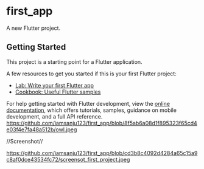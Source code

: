 # first_app

A new Flutter project.

## Getting Started

This project is a starting point for a Flutter application.

A few resources to get you started if this is your first Flutter project:

- [Lab: Write your first Flutter app](https://docs.flutter.dev/get-started/codelab)
- [Cookbook: Useful Flutter samples](https://docs.flutter.dev/cookbook)

For help getting started with Flutter development, view the
[online documentation](https://docs.flutter.dev/), which offers tutorials,
samples, guidance on mobile development, and a full API reference.
https://github.com/iamsanju123/first_app/blob/8f5ab6a08d1f895323f65cd4e03f4e7fa48a512b/owl.jpeg


//Screenshot//

https://github.com/iamsanju123/first_app/blob/cd3b8c4092d4284a65c15a9c8af0dce43534fc72/screensot_first_project.jpeg
